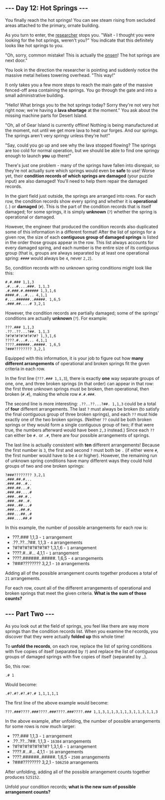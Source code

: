 \--- Day 12: Hot Springs ---
----------------------------
You finally reach the hot springs! You can see steam rising from secluded areas attached to the primary, ornate building.

As you turn to enter, the [researcher](https://adventofcode.com/2023/day/11) stops you. "Wait - I thought you were looking for the hot springs, weren't you?" You indicate that this definitely looks like hot springs to you.

"Oh, sorry, common mistake! This is actually the [onsen](https://en.wikipedia.org/wiki/Onsen)! The hot springs are next door."

You look in the direction the researcher is pointing and suddenly notice the massive metal helixes towering overhead. "This way!"

It only takes you a few more steps to reach the main gate of the massive fenced-off area containing the springs. You go through the gate and into a small administrative building.

"Hello! What brings you to the hot springs today? Sorry they're not very hot right now; we're having a **lava shortage** at the moment." You ask about the missing machine parts for Desert Island.

"Oh, all of Gear Island is currently offline! Nothing is being manufactured at the moment, not until we get more lava to heat our forges. And our springs. The springs aren't very springy unless they're hot!"

"Say, could you go up and see why the lava stopped flowing? The springs are too cold for normal operation, but we should be able to find one springy enough to launch **you** up there!"

There's just one problem - many of the springs have fallen into disrepair, so they're not actually sure which springs would even be **safe** to use! Worse yet, their **condition records of which springs are damaged** (your puzzle input) are also damaged! You'll need to help them repair the damaged records.

In the giant field just outside, the springs are arranged into rows. For each row, the condition records show every spring and whether it is **operational** (`.`) or **damaged** (`#`). This is the part of the condition records that is itself damaged; for some springs, it is simply **unknown** (`?`) whether the spring is operational or damaged.

However, the engineer that produced the condition records also duplicated some of this information in a different format! After the list of springs for a given row, the size of each **contiguous group of damaged springs** is listed in the order those groups appear in the row. This list always accounts for every damaged spring, and each number is the entire size of its contiguous group (that is, groups are always separated by at least one operational spring: `####` would always be `4`, never `2,2`).

So, condition records with no unknown spring conditions might look like this:

    #.#.### 1,1,3
    .#...#....###. 1,1,3
    .#.###.#.###### 1,3,1,6
    ####.#...#... 4,1,1
    #....######..#####. 1,6,5
    .###.##....# 3,2,1
However, the condition records are partially damaged; some of the springs' conditions are actually **unknown** (`?`). For example:

    ???.### 1,1,3
    .??..??...?##. 1,1,3
    ?#?#?#?#?#?#?#? 1,3,1,6
    ????.#...#... 4,1,1
    ????.######..#####. 1,6,5
    ?###???????? 3,2,1
Equipped with this information, it is your job to figure out how **many different arrangements** of operational and broken springs fit the given criteria in each row.

In the first line (`???.### 1,1,3`), there is exactly **one** way separate groups of one, one, and three broken springs (in that order) can appear in that row: the first three unknown springs must be broken, then operational, then broken (`#.#`), making the whole row `#.#.###`.

The second line is more interesting: `.??..??...?##. 1,1,3` could be a total of **four** different arrangements. The last `?` must always be broken (to satisfy the final contiguous group of three broken springs), and each `??` must hide exactly one of the two broken springs. (Neither `??` could be both broken springs or they would form a single contiguous group of two; if that were true, the numbers afterward would have been `2,3` instead.) Since each `??` can either be `#.` or `.#`, there are four possible arrangements of springs.

The last line is actually consistent with **ten** different arrangements! Because the first number is `3`, the first and second `?` must both be `.` (if either were `#`, the first number would have to be `4` or higher). However, the remaining run of unknown spring conditions have many different ways they could hold groups of two and one broken springs:

    ?###???????? 3,2,1
    .###.##.#...
    .###.##..#..
    .###.##...#.
    .###.##....#
    .###..##.#..
    .###..##..#.
    .###..##...#
    .###...##.#.
    .###...##..#
    .###....##.#
In this example, the number of possible arrangements for each row is:

- ???.### 1,1,3 - `1` arrangement
- .??..??...?##. 1,1,3 - `4` arrangements
- ?#?#?#?#?#?#?#? 1,3,1,6 - `1` arrangement
- ????.#...#... 4,1,1 - `1` arrangement
- ????.######..#####. 1,6,5 - `4` arrangements
- ?###???????? 3,2,1 - `10` arrangements

Adding all of the possible arrangement counts together produces a total of `21` arrangements.

For each row, count all of the different arrangements of operational and broken springs that meet the given criteria. **What is the sum of those counts?**

\--- Part Two ---
-----------------
As you look out at the field of springs, you feel like there are way more springs than the condition records list. When you examine the records, you discover that they were actually **folded up** this whole time!

To **unfold the records**, on each row, replace the list of spring conditions with five copies of itself (separated by `?`) and replace the list of contiguous groups of damaged springs with five copies of itself (separated by `,`).

So, this row:

    .# 1
Would become:

    .#?.#?.#?.#?.# 1,1,1,1,1
The first line of the above example would become:

    ???.###????.###????.###????.###????.### 1,1,3,1,1,3,1,1,3,1,1,3,1,1,3
In the above example, after unfolding, the number of possible arrangements for some rows is now much larger:

- ???.### 1,1,3 - `1` arrangement
- .??..??...?##. 1,1,3 - `16384` arrangements
- ?#?#?#?#?#?#?#? 1,3,1,6 - `1` arrangement
- ????.#...#... 4,1,1 - `16` arrangements
- ????.######..#####. 1,6,5 - `2500` arrangements
- ?###???????? 3,2,1 - `506250` arrangements

After unfolding, adding all of the possible arrangement counts together produces `525152`.

Unfold your condition records; **what is the new sum of possible arrangement counts?**
